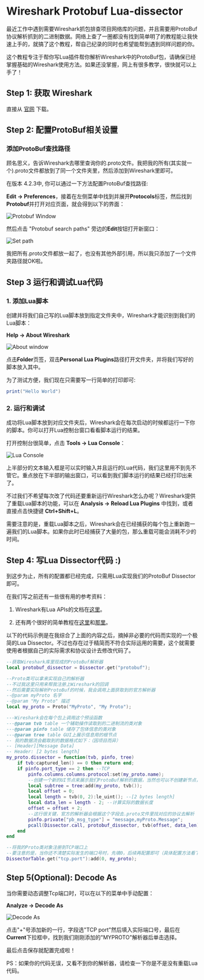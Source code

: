 # Wireshark Protobuf Lua-dissector

最近工作中遇到需要Wireshark抓包排查项目网络库的问题，并且需要用ProtoBuf协议解析抓到的二进制数据。网络上查了一圈都没有找到简单明了的教程能让我快速上手的，就搞了这个教程，帮自己纪录的同时也希望能帮到遇到同样问题的你。

这个教程专注于帮你写Lua插件帮你解析Wireshark中的ProtoBuf包，请确保已经掌握基础的Wireshark使用方法。如果还没掌握，网上有很多教学，很快就可以上手了！
## Step 1: 获取 Wireshark

直接从 [官网](https://www.wireshark.org/) 下载。

## Step 2: 配置ProtoBuf相关设置

### 添加ProtoBuf查找路径

顾名思义，告诉Wireshark去哪里查询你的.proto文件。我把我的所有(其实就一个).proto文件都放到了同一个文件夹里，然后添加到Wireshark里即可。

在版本 4.2.3中, 你可以通过一下方法配置ProtoBuf查找路径:

**Edit -> Preferences**，接着在左侧菜单中找到并展开**Protocols**标签，然后找到**Protobuf**并打开对应页面，就会得到以下的界面：

![Protobuf Window](Images/Protobuf_path.png)

然后点击 "Protobuf search paths" 旁边的**Edit**按钮打开新窗口：

![Set path](Images/Protobuf_setting_path.png)

我把所有.proto文件都放一起了，也没有其他外部引用，所以我只添加了一个文件夹路径就OK啦。

## Step 3 运行和调试Lua代码

### 1. 添加Lua脚本

创建并将我们自己写的Lua脚本放到指定文件夹中，Wireshark才能识别到我们的Lua脚本：

 **Help -> About Wireshark** 

![About window](Images/Lua_folders.png)

点击**Folder**页签，双击**Personal Lua Plugins**路径打开文件夹，并将我们写好的脚本放入其中。

为了测试方便，我们现在只需要写一行简单的打印即可:
```lua
print("Hello World")
```

### 2. 运行和调试

成功将Lua脚本放到对应文件夹后，Wireshark会在每次启动的时候都运行一下你的脚本。你可以打开Lua控制台窗口看看脚本运行的结果。

打开控制台很简单，点击 **Tools -> Lua Console**： 

![Lua Console](Images/lua_console.png)

上半部分的文本输入框是可以实时输入并且运行的Lua代码，我们这里用不到先不管它。重点放在下半部的输出窗口，可以看到我们脚本运行的结果已经打印出来了。

不过我们不希望每次改了代码还要重新运行Wireshark怎么办呢？Wireshark提供了重载Lua脚本的功能，可以在 **Analysis -> Reload Lua Plugins** 中找到，或者直接点击快捷键 **Ctrl+Shift+L**。

需要注意的是，重载Lua脚本之后，Wireshark会在已经捕获的每个包上重新跑一遍我们的Lua脚本。如果你此时已经捕获了大量的包，那么重载可能会消耗不少的时间。

## Step 4: 写Lua Dissector代码 :)

到这步为止，所有的配置都已经完成，只需用Lua实现我们的ProtoBuf Dissector即可。

在我们写之前还有一些很有用的参考资料：

1. Wireshark有Lua APIs的文档在[这里](https://www.wireshark.org/docs/wsdg_html_chunked/wsluarm_modules.html)。

2. 还有两个很好的简单教程在[这里](https://wiki.wireshark.org/Protobuf)和[那里](https://tewarid.github.io/2010/09/27/create-a-wireshark-dissector-in-lua.html)。

以下的代码示例是在我综合了上面的内容之后，摘掉非必要的代码而实现的一个极简的Lua Dissector。不过也存在过于精简而不符合实际运用的需要，这个就需要使用者根据自己的实际需求和协议设计去修改代码了。

``` lua
--获取Wireshark库里现成的ProtoBuf解析器
local protobuf_dissector = Dissector.get("protobuf");

--Proto类可以拿来实现自己的解析器
--不过我这里只用来帮我注册上Wireshark的回调
--然后需要实际解析ProtoBuf的时候，我会调用上面获取到的官方解析器
--@param myProto 名字
--@param "My Proto" 描述
local my_proto = Proto("MyProto", "My Proto");

---Wireshark会在每个包上调用这个预设函数
---@param tvb table 一个辅助操作读取到的二进制流的类对象
---@param pinfo table 储存了包体信息的类对象
---@param tree table GUI上展示信息用的根节点
-- 我的数据流会截取到的数据格式如下：（因项目而异）
-- [Header][Message Data]
-- Header: [2 bytes length]
my_proto.dissector = function(tvb, pinfo, tree)
    if tvb:captured_len() == 0 then return end;
    if pinfo.port_type == 2 then --TCP
        pinfo.columns.columns.protocol:set(my_proto.name);
        --创建一个新的UI节点来展示我们ProtoBuf解析的数据，当然也可以不创建新节点，直接展示在tree上
        local subtree = tree:add(my_proto, tvb());
        local offset = 0;
        local length = tvb(0, 2):le_uint(); --[2 bytes length]
        local data_len = length - 2; --计算实际的数据长度
        offset = offset + 2;
        --这行很关键，官方的解析器会根据这个字段去.proto文件里找对应的协议去解析
        pinfo.private["pb_msg_type"] = "message,myProto.Message";
        pcall(Dissector.call, protobuf_dissector, tvb(offset, data_len), pinfo, subtree);
    end
end

--将我的Proto类对象注册到TCP端口上
--要注意的是，当你还不清楚实际发生的端口号时，先填0，后续再配置即可（具体配置方法看下一部分"Decode As"）
DissectorTable.get("tcp.port"):add(0, my_proto);
```

## Step 5(Optional): Decode As 

当你需要动态调整Tcp端口时，可以在以下的菜单中手动配置：

**Analyze -> Decode As**

![Decode As](Images/Decode_as_menu.png)

点击"+"号添加新的一行，字段选"TCP port"然后填入实际端口号，最后在**Current**下拉框中，找到我们刚刚添加的"MYPROTO"解析器后单击选择。

最后点击保存就配置完成啦！

PS：如果你的代码无误，又看不到你的解析器，请检查一下你是不是没有重载Lua代码。

